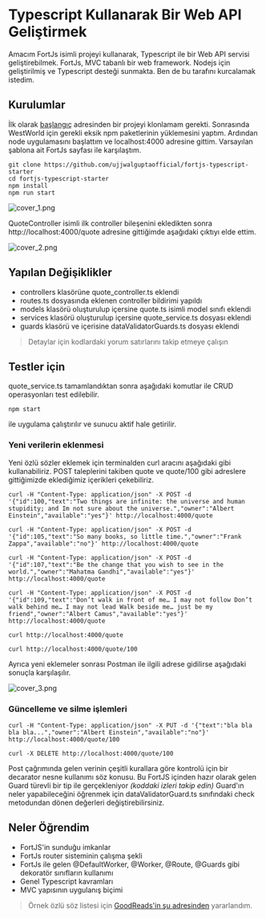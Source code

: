 # Typescript Kullanarak Bir Web API Geliştirmek

Amacım FortJs isimli projeyi kullanarak, Typescript ile bir Web API servisi geliştirebilmek. FortJs, MVC tabanlı bir web framework. Nodejs için geliştirilmiş ve Typescript desteği sunmakta. Ben de bu tarafını kurcalamak istedim.

## Kurulumlar

İlk olarak [başlangıç](https://github.com/ujjwalguptaofficial/fortjs-typescript-starter) adresinden bir projeyi klonlamam gerekti. Sonrasında WestWorld için gerekli eksik npm paketlerinin yüklemesini yaptım. Ardından node uygulamasını başlattım ve localhost:4000 adresine gittim. Varsayılan şablona ait FortJs sayfası ile karşılaştım.

```
git clone https://github.com/ujjwalguptaofficial/fortjs-typescript-starter
cd fortjs-typescript-starter
npm install
npm run start
```

![cover_1.png](cover_1.png)

QuoteController isimli ilk controller bileşenini ekledikten sonra http://localhost:4000/quote adresine gittiğimde aşağıdaki çıktıyı elde ettim.

![cover_2.png](cover_2.png)

## Yapılan Değişiklikler

- controllers klasörüne quote_controller.ts eklendi
- routes.ts dosyasında eklenen controller bildirimi yapıldı
- models klasörü oluşturulup içersine quote.ts isimli model sınıfı eklendi
- services klasörü oluşturulup içersine quote_service.ts dosyası eklendi
- guards klasörü ve içerisine dataValidatorGuards.ts dosyası eklendi

>Detaylar için kodlardaki yorum satırlarını takip etmeye çalışın

## Testler için

quote_service.ts tamamlandıktan sonra aşağıdaki komutlar ile CRUD operasyonları test edilebilir.

```
npm start
```

ile uygulama çalıştırılır ve sunucu aktif hale getirilir.

### Yeni verilerin eklenmesi

Yeni özlü sözler eklemek için terminalden curl aracını aşağıdaki gibi kullanabiliriz. POST taleplerini takiben quote ve quote/100 gibi adreslere gittiğimizde eklediğimiz içerikleri çekebiliriz.

```
curl -H "Content-Type: application/json" -X POST -d '{"id":100,"text":"Two things are infinite: the universe and human stupidity; and Im not sure about the universe.","owner":"Albert Einstein","available":"yes"}' http://localhost:4000/quote

curl -H "Content-Type: application/json" -X POST -d '{"id":105,"text":"So many books, so little time.","owner":"Frank Zappa","available":"no"}' http://localhost:4000/quote

curl -H "Content-Type: application/json" -X POST -d '{"id":107,"text":"Be the change that you wish to see in the world.","owner":"Mahatma Gandhi","available":"yes"}' http://localhost:4000/quote

curl -H "Content-Type: application/json" -X POST -d '{"id":109,"text":"Don’t walk in front of me… I may not follow Don’t walk behind me… I may not lead Walk beside me… just be my friend","owner":"Albert Camus","available":"yes"}' http://localhost:4000/quote

curl http://localhost:4000/quote

curl http://localhost:4000/quote/100
```

Ayrıca yeni eklemeler sonrası Postman ile ilgili adrese gidilirse aşağıdaki sonuçla karşılaşılır.

![cover_3.png](cover_3.png)

### Güncelleme ve silme işlemleri

```
curl -H "Content-Type: application/json" -X PUT -d '{"text":"bla bla bla bla...","owner":"Albert Einstein","available":"no"}' http://localhost:4000/quote/100

curl -X DELETE http://localhost:4000/quote/100
```

Post çağrımında gelen verinin çeşitli kurallara göre kontrolü için bir decarator nesne kullanımı söz konusu. Bu FortJS içinden hazır olarak gelen Guard türevli bir tip ile gerçekleniyor _(koddaki izleri takip edin)_ Guard'ın neler yapabileceğini öğrenmek için dataValidatorGuard.ts sınıfındaki check metodundan dönen değerleri değiştirebilirsiniz.

## Neler Öğrendim

- FortJS'in sunduğu imkanlar
- FortJs router sisteminin çalışma şekli
- FortJs ile gelen @DefaultWorker, @Worker, @Route, @Guards gibi dekoratör sınıfların kullanımı
- Genel Typescript kavramları
- MVC yapısının uygulanış biçimi

>Örnek özlü söz listesi için [GoodReads'in şu adresinden](https://www.goodreads.com/quotes) yararlandım.
